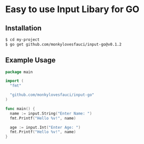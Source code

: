 # Easy to use Input Libary for GO

## Installation

```bash
$ cd my-project
$ go get github.com/monkylovesfauci/input-go@v0.1.2
```

## Example Usage

```go
package main

import (
  "fmt"

  "github.com/monkylovesfauci/input-go"
)

func main() {
  name := input.String("Enter Name: ")
  fmt.Printf("Hello %v!", name)

  age := input.Int("Enter Age: ")
  fmt.Printf("Hello %v!", name)
}

```

